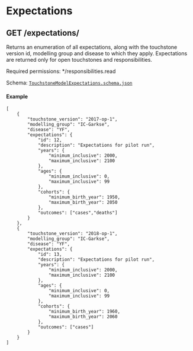 # Expectations
## GET /expectations/
Returns an enumeration of all expectations, along with the touchstone version id, modelling group and disease to which
they apply. Expectations are returned only for open touchstones and responsibilities.

Required permissions: */responsibilities.read

Schema: [`TouchstoneModelExpectations.schema.json`](../schemas/TouchstoneModelExpectations.schema.json)

#### Example

    [
        {
            "touchstone_version": "2017-op-1",
            "modelling_group": "IC-Garkse",
            "disease": "YF",
            "expectations": {
                "id": 12,
                "description": "Expectations for pilot run",
                "years": {
                    "minimum_inclusive": 2000,
                    "maximum_inclusive": 2100
                },
                "ages": {
                    "minimum_inclusive": 0,
                    "maximum_inclusive": 99
                },
                "cohorts": {
                    "minimum_birth_year": 1950,
                    "maximum_birth_year": 2050
                },
                "outcomes": ["cases","deaths"]
            }
        },
        {
            "touchstone_version": "2018-op-1",
            "modelling_group": "IC-Garkse",
            "disease": "YF",
            "expectations": {
                "id": 13,
                "description": "Expectations for pilot run",
                "years": {
                    "minimum_inclusive": 2000,
                    "maximum_inclusive": 2100
                },
                "ages": {
                    "minimum_inclusive": 0,
                    "maximum_inclusive": 99
                },
                "cohorts": {
                    "minimum_birth_year": 1960,
                    "maximum_birth_year": 2060
                },
                "outcomes": ["cases"]
            }
        }
    ]

